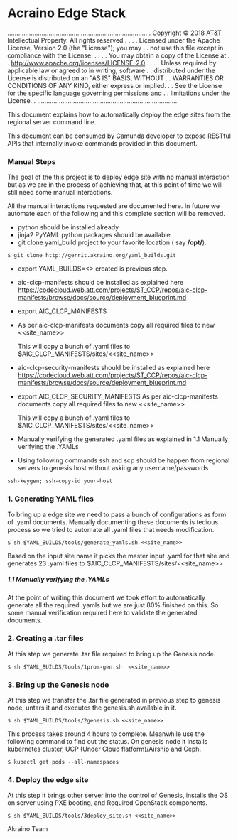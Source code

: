# Acraino Edge Stack
..............................................................................
. Copyright © 2018 AT&T Intellectual Property. All rights reserved          .
.                                                                            .
. Licensed under the Apache License, Version 2.0 (the "License"); you may    .
. not use this file except in compliance with the License.                   .
.                                                                            .
. You may obtain a copy of the License at                                    .
.       http://www.apache.org/licenses/LICENSE-2.0                           .
.                                                                            .
. Unless required by applicable law or agreed to in writing, software        .
. distributed under the License is distributed on an "AS IS" BASIS, WITHOUT  .
. WARRANTIES OR CONDITIONS OF ANY KIND, either express or implied.           .
. See the License for the specific language governing permissions and        .
. limitations under the License.                                             .
..............................................................................


This document explains how to automatically deploy the edge sites from the regional server command line.

This document can be consumed by Camunda developer to expose RESTful APIs that internally invoke commands provided in this document.

### Manual Steps
The goal of the this project is to deploy edge site with no manual interaction but as we are in the process of achieving that, at this point of time we will still need some manual interactions.

All the manual interactions requested are documented here. In future we automate each of the following and this complete section will be removed.
 * python should be installed already
 * jinja2 PyYAML python packages should be available
 * git clone yaml_build project to your favorite location ( say **/opt/**).
~~~
$ git clone http://gerrit.akraino.org/yaml_builds.git
~~~
 * export YAML_BUILDS=<<absolute path of yaml_builds>> created is previous step.
 * aic-clcp-manifests should be installed as explained here https://codecloud.web.att.com/projects/ST_CCP/repos/aic-clcp-manifests/browse/docs/source/deployment_blueprint.md
 * export AIC_CLCP_MANIFESTS
 * As per aic-clcp-manifests documents copy all required files to new <<site_name>>

      This will copy a bunch of .yaml files to $AIC_CLCP_MANIFESTS/sites/<<site_name>>

  * aic-clcp-security-manifests should be installed as explained here https://codecloud.web.att.com/projects/ST_CCP/repos/aic-clcp-manifests/browse/docs/source/deployment_blueprint.md
  * export AIC_CLCP_SECURITY_MANIFESTS
   As per aic-clcp-manifests documents copy all required files to new <<site_name>>

     This will copy a bunch of .yaml files to $AIC_CLCP_MANIFESTS/sites/<<site_name>>

 * Manually verifying the generated .yaml files as explained in 1.1 Manually verifying the .YAMLs
 * Using following commands ssh and scp should be happen from regional servers to genesis host without asking any username/passwords
~~~
ssh-keygen; ssh-copy-id your-host
~~~

 ### 1. Generating YAML files
 To bring up a edge site we need to pass a bunch of configurations as form of .yaml documents. Manually documenting these documents is tedious process so we tried to automate all .yaml files that needs modification.
 ~~~
 $ sh $YAML_BUILDS/tools/generate_yamls.sh <<site_name>>
 ~~~

 Based on the input site name it picks the master input .yaml for that site and generates 23 .yaml files to $AIC_CLCP_MANIFESTS/sites/<<site_name>>

##### 1.1 Manually verifying the .YAMLs
 At the point of writing this document we took effort to automatically generate all the required .yamls but we are just 80% finished on this. So some manual verification required here to validate the generated documents.

### 2. Creating a .tar files
At this step we generate .tar file required to bring up the Genesis node.

~~~
$ sh $YAML_BUILDS/tools/1prom-gen.sh  <<site_name>>
~~~

### 3. Bring up the Genesis node
At this step we transfer the .tar file generated in previous step to genesis node, untars it and executes the genesis.sh available in it.
~~~
$ sh $YAML_BUILDS/tools/2genesis.sh <<site_name>>
~~~
This process takes around 4 hours to complete. Meanwhile use the following command to find out the status. On genesis node it installs kubernetes cluster, UCP (Under Cloud flatform)/Airship and Ceph.
~~~
$ kubectl get pods --all-namespaces
~~~

### 4. Deploy the edge site
At this step it brings other server into the control of Genesis, installs the OS on server using PXE booting, and Required OpenStack components.
~~~
$ sh $YAML_BUILDS/tools/3deploy_site.sh <<site_name>>
~~~

Akraino Team
